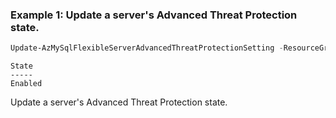 ### Example 1: Update a server's Advanced Threat Protection state.
```powershell
Update-AzMySqlFlexibleServerAdvancedThreatProtectionSetting -ResourceGroupName PowershellMySqlTest -ServerName mysql-test -State Enabled
```

```output
State
-----
Enabled
```

Update a server's Advanced Threat Protection state.